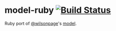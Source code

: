 # model-ruby [![Build Status](https://travis-ci.org/matthew-andrews/model-ruby.png?branch=master)](https://travis-ci.org/matthew-andrews/model-ruby)

Ruby port of [@wilsonpage](http://github.com/wilsonpage)'s [model](//github.com/wilsonpage/model).

